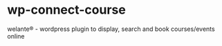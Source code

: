 wp-connect-course
=================

welante® - wordpress plugin to display, search and book courses/events online
